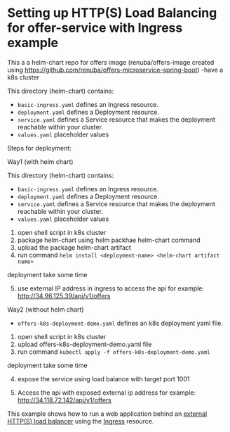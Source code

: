 # Setting up HTTP(S) Load Balancing for offer-service with Ingress example

This a a helm-chart repo for offers image (renuba/offers-image created using https://github.com/renuba/offers-microservice-spring-boot)
-have a k8s cluster

This directory (helm-chart) contains:

- `basic-ingress.yaml` defines an Ingress resource.
- `deployment.yaml` defines a Deployment resource.
- `service.yaml` defines a Service resource that makes the deployment reachable within your cluster.
- `values.yaml` placeholder values

Steps for deployment:

Way1 (with helm chart)

This directory (helm-chart) contains:

- `basic-ingress.yaml` defines an Ingress resource.
- `deployment.yaml` defines a Deployment resource.
- `service.yaml` defines a Service resource that makes the deployment reachable within your cluster.
- `values.yaml` placeholder values

1. open shell script in k8s cluster
2. package helm-chart using helm packhae helm-chart command
3. upload the package helm-chart artifact 
4. run command `helm install <deployment-name> <helm-chart artifact name>`

deployment take some time

5. use external IP address in ingress to access the api for example: http://34.96.125.39/api/v1/offers

Way2 (without helm chart)

- `offers-k8s-deployment-demo.yaml` defines an k8s deployment yaml file.

1. open shell script in k8s cluster
2. upload offers-k8s-deployment-demo.yaml file  
3. run command `kubectl apply -f offers-k8s-deployment-demo.yaml`

deployment take some time

4. expose the service using load balance with target port 1001

5. Access the api with exposed external ip address for example: http://34.118.72.142/api/v1/offers


This example shows how to run a web application behind
an [external HTTP(S) load balancer](https://cloud.google.com/load-balancing/docs/https)
using the [Ingress](https://cloud.google.com/kubernetes-engine/docs/concepts/ingress) resource.



